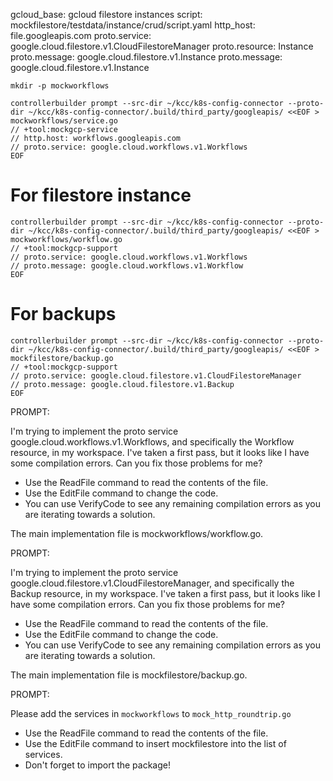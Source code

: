 gcloud_base: gcloud filestore instances
script: mockfilestore/testdata/instance/crud/script.yaml
http_host: file.googleapis.com
proto.service: google.cloud.filestore.v1.CloudFilestoreManager
proto.resource: Instance
proto.message: google.cloud.filestore.v1.Instance
proto.message: google.cloud.filestore.v1.Instance

```
mkdir -p mockworkflows

controllerbuilder prompt --src-dir ~/kcc/k8s-config-connector --proto-dir ~/kcc/k8s-config-connector/.build/third_party/googleapis/ <<EOF > mockworkflows/service.go
// +tool:mockgcp-service
// http.host: workflows.googleapis.com
// proto.service: google.cloud.workflows.v1.Workflows
EOF
```

# For filestore instance
```
controllerbuilder prompt --src-dir ~/kcc/k8s-config-connector --proto-dir ~/kcc/k8s-config-connector/.build/third_party/googleapis/ <<EOF > mockworkflows/workflow.go
// +tool:mockgcp-support
// proto.service: google.cloud.workflows.v1.Workflows
// proto.message: google.cloud.workflows.v1.Workflow
EOF
```

# For backups
```
controllerbuilder prompt --src-dir ~/kcc/k8s-config-connector --proto-dir ~/kcc/k8s-config-connector/.build/third_party/googleapis/ <<EOF > mockfilestore/backup.go
// +tool:mockgcp-support
// proto.service: google.cloud.filestore.v1.CloudFilestoreManager
// proto.message: google.cloud.filestore.v1.Backup
EOF
```


PROMPT:

I'm trying to implement the proto service google.cloud.workflows.v1.Workflows, and specifically the Workflow resource, in my workspace. I've taken a first pass, but it looks like I have some compilation errors.  Can you fix those problems for me?

* Use the ReadFile command to read the contents of the file.
* Use the EditFile command to change the code.
* You can use VerifyCode to see any remaining compilation errors as you are iterating towards a solution.

The main implementation file is mockworkflows/workflow.go.  

PROMPT:

I'm trying to implement the proto service google.cloud.filestore.v1.CloudFilestoreManager, and specifically the Backup resource, in my workspace. I've taken a first pass, but it looks like I have some compilation errors.  Can you fix those problems for me?

* Use the ReadFile command to read the contents of the file.
* Use the EditFile command to change the code.
* You can use VerifyCode to see any remaining compilation errors as you are iterating towards a solution.

The main implementation file is mockfilestore/backup.go.  

PROMPT:

Please add the services in `mockworkflows` to `mock_http_roundtrip.go`

* Use the ReadFile command to read the contents of the file.
* Use the EditFile command to insert mockfilestore into the list of services.
* Don't forget to import the package!

